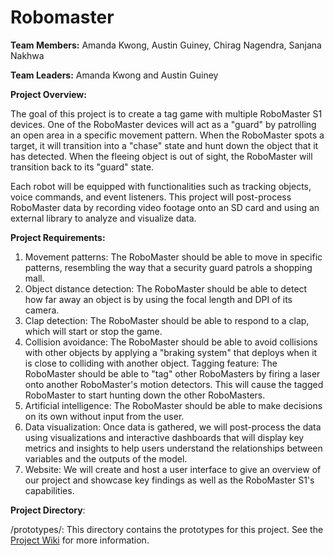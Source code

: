 # Robomaster

**Team Members:** Amanda Kwong, Austin Guiney, Chirag Nagendra, Sanjana Nakhwa

**Team Leaders:** Amanda Kwong and Austin Guiney

**Project Overview:**

The goal of this project is to create a tag game with multiple RoboMaster S1 devices. One of the RoboMaster 
devices will act as a "guard" by patrolling an open area in a specific movement pattern. When the RoboMaster 
spots a target, it will transition into a "chase" state and hunt down the object that it has detected. When the 
fleeing object is out of sight, the RoboMaster will transition back to its "guard" state.  

Each robot will be equipped with functionalities such as tracking objects, voice commands, and event listeners. 
This project will post-process RoboMaster data by recording video footage onto an SD card and using an external 
library to analyze and visualize data.

**Project Requirements:**
1. Movement patterns: The RoboMaster should be able to move in specific patterns, resembling the way that a security guard patrols a shopping mall.
2. Object distance detection: The RoboMaster should be able to detect how far away an object is by using the focal length and DPI of its camera.
3. Clap detection: The RoboMaster should be able to respond to a clap, which will start or stop the game.
4. Collision avoidance: The RoboMaster should be able to avoid collisions with other objects by applying a "braking system" that deploys when it is close to colliding with another object.
Tagging feature: The RoboMaster should be able to "tag" other RoboMasters by firing a laser onto another RoboMaster's motion detectors. This will cause the tagged RoboMaster to start hunting down the other RoboMasters.
5. Artificial intelligence: The RoboMaster should be able to make decisions on its own without input from the user. 
6. Data visualization: Once data is gathered, we will post-process the data using visualizations and interactive dashboards that will display key metrics and insights to help users understand the relationships between variables and the outputs of the model.
7. Website: We will create and host a user interface to give an overview of our project and showcase key findings as well as the RoboMaster S1's capabilities.

**Project Directory**:

/prototypes/: This directory contains the prototypes for this project. See the [Project Wiki](https://github.com/amandakwong898/robomaster/wiki/Prototypes) for more information.
